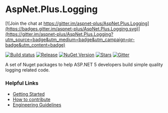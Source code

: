 # AspNet.Plus.Logging

[![Join the chat at https://gitter.im/aspnet-plus/AspNet.Plus.Logging](https://badges.gitter.im/aspnet-plus/AspNet.Plus.Logging.svg)](https://gitter.im/aspnet-plus/AspNet.Plus.Logging?utm_source=badge&utm_medium=badge&utm_campaign=pr-badge&utm_content=badge)

[![Build status](https://ci.appveyor.com/api/projects/status/oihv7jrwa92qbn9p?svg=true)](https://ci.appveyor.com/project/codematrix/aspnet-plus-logging) 
[![Release](https://img.shields.io/github/release/aspnet-plus/AspNet.Plus.Logging.svg)](https://github.com/aspnet-plus/AspNet.Plus.Logging/releases/latest)
[![NuGet Version](http://img.shields.io/nuget/v/AspNet.Plus.Logging.ReflectInsight.svg?style=flat)](http://www.nuget.org/packages/AspNet.Plus.Logging.ReflectInsight/)
[![Stars](https://img.shields.io/github/stars/aspnet-plus/AspNet.Plus.Logging.svg)](https://github.com/aspnet-plus/AspNet.Plus.Logging/stargazers)
[![Gitter](https://badges.gitter.im/Join%20Chat.svg)](https://gitter.im/aspnet-plus/AspNet.Plus.Logging?utm_source=badge&utm_medium=badge&utm_campaign=pr-badge&utm_content=body_badge)


A set of Nuget packages to help ASP.NET 5 developers build simple quality logging related code.

### Helpful Links

* [Getting Started](https://github.com/aspnet-plus/Home/blob/master/README.md)
* [How to contribute](https://github.com/aspnet-plus/Home/blob/master/CONTRIBUTING.md)
* [Engineering Guidelines](https://github.com/aspnet-plus/Home/wiki/Engineering-guidelines)
 
